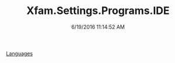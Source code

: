 ﻿---
title: Xfam.Settings.Programs.IDE
date: 6/19/2016 11:14:52 AM
---

[Languages](T-Xfam.Settings.Programs.IDE.Languages.html)
